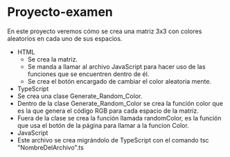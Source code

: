 # Proyecto-examen

En este proyecto veremos cómo se crea una matriz 3x3 con colores aleatorios en cada uno de sus espacios.
* HTML
  *	Se crea la matriz.
  *	Se manda a llamar al archivo JavaScript para hacer uso de las funciones que se encuentren dentro de él.
  *	Se crea el botón encargado de cambiar el color aleatoria mente.
*	TypeScript
  *	Se crea una clase Generate_Random_Color.
  *	Dentro de la clase Generate_Random_Color se crea la función color que es la que genera el código RGB para cada espacio de la matriz.
  *	Fuera de la clase se crea la función llamada randomColor, es la función que usa el botón de la página para llamar a la funcion Color.
*	JavaScript
  *	Este archivo se crea migrándolo de TypeScript con el comando tsc "NombreDelArchivo".ts

